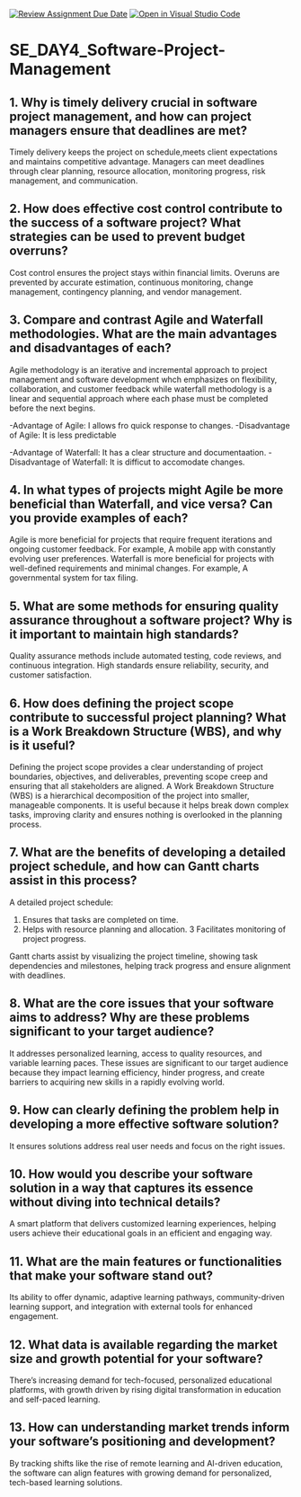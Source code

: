 [![Review Assignment Due Date](https://classroom.github.com/assets/deadline-readme-button-22041afd0340ce965d47ae6ef1cefeee28c7c493a6346c4f15d667ab976d596c.svg)](https://classroom.github.com/a/9pw6JKcu)
[![Open in Visual Studio Code](https://classroom.github.com/assets/open-in-vscode-2e0aaae1b6195c2367325f4f02e2d04e9abb55f0b24a779b69b11b9e10269abc.svg)](https://classroom.github.com/online_ide?assignment_repo_id=16299941&assignment_repo_type=AssignmentRepo)
# SE_DAY4_Software-Project-Management
## 1. Why is timely delivery crucial in software project management, and how can project managers ensure that deadlines are met?
Timely delivery keeps the project on schedule,meets client expectations and maintains competitive advantage.
Managers can meet deadlines through clear planning, resource allocation, monitoring progress, risk management, and communication.

## 2. How does effective cost control contribute to the success of a software project? What strategies can be used to prevent budget overruns?
Cost control ensures the project stays within financial limits.
Overuns are prevented by accurate estimation, continuous monitoring, change management, contingency planning, and vendor management.

## 3. Compare and contrast Agile and Waterfall methodologies. What are the main advantages and disadvantages of each?
Agile methodology is an iterative and incremental approach to project management and software development whch emphasizes on flexibility, collaboration, and customer
feedback while waterfall methodology is a linear and sequential approach where each phase must be completed before the next begins.

-Advantage of Agile: I allows fro quick response to changes.
-Disadvantage of Agile: It is less predictable

-Advantage of Waterfall: It has a clear structure and documentaation.
-Disadvantage of Waterfall: It is difficut to accomodate changes.

## 4. In what types of projects might Agile be more beneficial than Waterfall, and vice versa? Can you provide examples of each?
Agile is more beneficial for projects that require frequent iterations and ongoing customer feedback. For example, A mobile app with constantly evolving user preferences.
Waterfall is more beneficial for projects with well-defined requirements and minimal changes. For example, A governmental system for tax filing.

## 5. What are some methods for ensuring quality assurance throughout a software project? Why is it important to maintain high standards?
Quality assurance methods include automated testing, code reviews, and continuous integration. 
High standards ensure reliability, security, and customer satisfaction.

## 6. How does defining the project scope contribute to successful project planning? What is a Work Breakdown Structure (WBS), and why is it useful?
Defining the project scope provides a clear understanding of project boundaries, objectives, and deliverables, preventing scope creep and ensuring that all stakeholders are aligned.
A Work Breakdown Structure (WBS) is a hierarchical decomposition of the project into smaller, manageable components. 
It is useful because it helps break down complex tasks, improving clarity and ensures nothing is overlooked in the planning process.

## 7. What are the benefits of developing a detailed project schedule, and how can Gantt charts assist in this process?
A detailed project schedule:
1. Ensures that tasks are completed on time.
2. Helps with resource planning and allocation.
3 Facilitates monitoring of project progress.

Gantt charts assist by visualizing the project timeline, showing task dependencies and milestones, helping track progress and ensure alignment with deadlines.

## 8. What are the core issues that your software aims to address? Why are these problems significant to your target audience?
It addresses personalized learning, access to quality resources, and variable learning paces.
These issues are significant to our target audience because they impact learning efficiency, hinder progress, and create barriers to acquiring new skills in a rapidly evolving world.

## 9. How can clearly defining the problem help in developing a more effective software solution?
It ensures solutions address real user needs and focus on the right issues.

## 10. How would you describe your software solution in a way that captures its essence without diving into technical details?
A smart platform that delivers customized learning experiences, helping users achieve their educational goals in an efficient and engaging way.

## 11. What are the main features or functionalities that make your software stand out?
Its ability to offer dynamic, adaptive learning pathways, community-driven learning support, and integration with external tools for enhanced engagement.

## 12. What data is available regarding the market size and growth potential for your software?
There’s increasing demand for tech-focused, personalized educational platforms, with growth driven by rising digital transformation in education and self-paced learning.

## 13. How can understanding market trends inform your software’s positioning and development?
By tracking shifts like the rise of remote learning and AI-driven education, the software can align features with growing demand for personalized, tech-based learning solutions.
